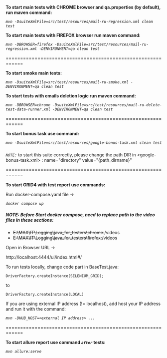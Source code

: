**To start main tests with CHROME browser and qa.properties (by default), run maven command:**

_`mvn -DsuiteXmlFile=src/test/resources/mail-ru-regression.xml clean test`_

**To start main tests with FIREFOX browser run maven command:**

_`mvn -DBROWSER=firefox -DsuiteXmlFile=src/test/resources/mail-ru-regression.xml -DENVIRONMENT=qa clean test`_

============================================================

**To start smoke main tests:**

_`mvn -DsuiteXmlFile=src/test/resources/mail-ru-smoke.xml -DENVIRONMENT=qa clean test`_

**To start tests with emails deletion logic run maven command:**

_`mvn -DBROWSER=chrome -DsuiteXmlFile=src/test/resources/mail-ru-delete-test-data-runner.xml -DENVIRONMENT=qa clean test`_

============================================================

**To start bonus task use command:**

_`mvn -DsuiteXmlFile=src/test/resources/google-bonus-task.xml clean test`_

#####

_`NOTE:`_ to start this suite correctly, please change the path DIR in <google-bonus-task.xml> : name="directory"
value="{path_dirname}"

============================================================

**To start GRID4 with test report use commands:**

Run docker-compose.yaml file ->

_`docker compose up`_

##### **NOTE:** Before Start docker compose, need to replace path to the video files in these sections:

- ~~E:\MAX\IT\Logging\java_for_testers\chrome~~:/videos
- ~~E:\MAX\IT\Logging\java_for_testers\firefox~~:/videos

Open in Browser URL ->

http://localhost:4444/ui/index.html#/

To run tests locally, change code part in BaseTest.java:

`DriverFactory.createInstance(SELENIUM_GRID);`

to

`DriverFactory.createInstance(LOCAL)`

If you are using external IP address (!= localhost), add host your IP address and run it with the command:

_`mvn -DHUB_HOST=<external IP address> ...`_

============================================================

**To start allure report use command _`after`_ tests:**

_`mvn allure:serve`_

